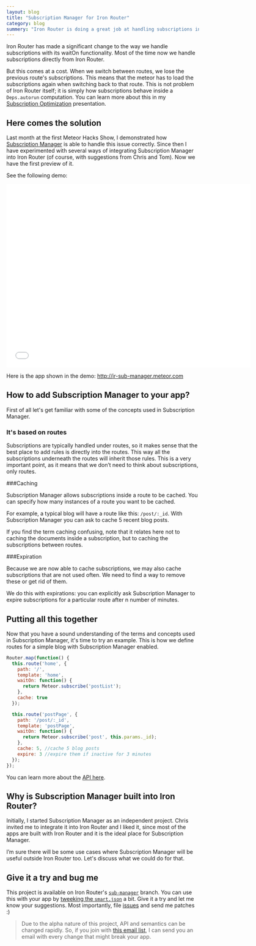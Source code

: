 ```yaml
---
layout: blog
title: "Subscription Manager for Iron Router"
category: blog
summery: "Iron Router is doing a great job at handling subscriptions inside it. But it has some issues; that's why Subscription Manager comes to fix it."
--- 
```


Iron Router has made a significant change to the way we handle subscriptions with its waitOn functionality. Most of the time now we handle subscriptions directly from Iron Router. 

But this comes at a cost. When we switch between routes, we lose the previous route's subscriptions. This means that the meteor has to load the subscriptions again when switching back to that route. This is not problem of Iron Router itself; it is simply how subscriptions behave inside a `Deps.autorun` computation. You can learn more about this in my [Subscription Optimization](http://meteorhacks.com/meteor-subscription-optimizations.html) presentation. 

##  Here comes the solution

Last month at the first Meteor Hacks Show, I demonstrated how [Subscription Manager](http://www.youtube.com/watch?v=xzPg0-_TcXU) is able to handle this issue correctly. Since then I have experimented with several ways of integrating Subscription Manager into Iron Router (of course, with suggestions from Chris and Tom). Now we have the first preview of it. 

See the following demo:

<iframe width="640" height="480" src="//www.youtube.com/embed/hLnb4uxJmqk" frameborder="0" allowfullscreen="1">
</iframe>

Here is the app shown in the demo: <http://ir-sub-manager.meteor.com>

##  How to add Subscription Manager to your app?

First of all let's get familiar with some of the concepts used in Subscription Manager.

### It's based on routes

Subscriptions are typically handled under routes, so it makes sense that the best place to add rules is directly into the routes. This way all the subscriptions underneath the routes will inherit those rules. This is a very important point, as it means that we don’t need to think about subscriptions, only routes. 

###Caching 

Subscription Manager allows subscriptions inside a route to be cached. You can specify how many instances of a route you want to be cached.

For example, a typical blog will have a route like this: `/post/:_id`. With Subscription Manager you can ask to cache 5 recent blog posts. 

If you find the term caching confusing, note that it relates here not to caching the documents inside a subscription, but to caching the subscriptions between routes.

###Expiration 

Because we are now able to cache subscriptions, we may also cache subscriptions that are not used often. We need to find a way to remove these or get rid of them. 

We do this with expirations: you can explicitly ask Subscription Manager to expire subscriptions for a particular route after n number of minutes. 

##  Putting all this together 

Now that you have a sound understanding of the terms and concepts used in Subscription Manager, it's time to try an example. This is how we define routes for a simple blog with Subscription Manager enabled.

~~~js
Router.map(function() {
  this.route('home', {
    path: '/',
    template: 'home',
    waitOn: function() {
      return Meteor.subscribe('postList');
    },
    cache: true 
  });

  this.route('postPage', {
    path: '/post/:_id',
    template: 'postPage',
    waitOn: function() {
      return Meteor.subscribe('post', this.params._id);
    },
    cache: 5, //cache 5 blog posts
    expire: 3 //expire them if inactive for 3 minutes
  });
});
~~~

You can learn more about the [API here](https://github.com/EventedMind/iron-router/tree/sub-manager).

## Why is Subscription Manager built into Iron Router?

Initially, I started Subscription Manager as an independent project. Chris invited me to integrate it into Iron Router and I liked it, since most of the apps are built with Iron Router and it is the ideal place for Subscription Manager. 

I’m sure there will be some use cases where Subscription Manager will be useful outside Iron Router too. Let's discuss what we could do for that.

## Give it a try and bug me

This project is available on Iron Router's [`sub-manager`](https://github.com/EventedMind/iron-router/tree/sub-manager) branch. You can use this with your app by [tweeking the `smart.json`](https://github.com/EventedMind/iron-router/tree/sub-manager#installation) a bit. Give it a try and let me know your suggestions. Most importantly, file [issues](https://github.com/EventedMind/iron-router/issues) and send me patches :)

> Due to the alpha nature of this project, API and semantics can be changed rapidly. So, if you join with [this email list](http://mad.ly/signups/102205/join), I can send you an email with every change that might break your app.